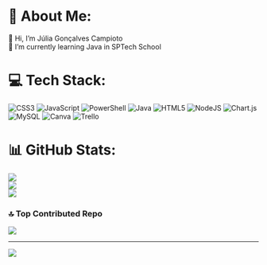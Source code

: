 # 💫 About Me:
👋 Hi, I’m Júlia Gonçalves Campioto<br>🌱 I’m currently learning Java in SPTech School


# 💻 Tech Stack:
![CSS3](https://img.shields.io/badge/css3-%231572B6.svg?style=for-the-badge&logo=css3&logoColor=white) ![JavaScript](https://img.shields.io/badge/javascript-%23323330.svg?style=for-the-badge&logo=javascript&logoColor=%23F7DF1E) ![PowerShell](https://img.shields.io/badge/PowerShell-%235391FE.svg?style=for-the-badge&logo=powershell&logoColor=white) ![Java](https://img.shields.io/badge/java-%23ED8B00.svg?style=for-the-badge&logo=openjdk&logoColor=white) ![HTML5](https://img.shields.io/badge/html5-%23E34F26.svg?style=for-the-badge&logo=html5&logoColor=white) ![NodeJS](https://img.shields.io/badge/node.js-6DA55F?style=for-the-badge&logo=node.js&logoColor=white) ![Chart.js](https://img.shields.io/badge/chart.js-F5788D.svg?style=for-the-badge&logo=chart.js&logoColor=white) ![MySQL](https://img.shields.io/badge/mysql-%2300000f.svg?style=for-the-badge&logo=mysql&logoColor=white) ![Canva](https://img.shields.io/badge/Canva-%2300C4CC.svg?style=for-the-badge&logo=Canva&logoColor=white) ![Trello](https://img.shields.io/badge/Trello-%23026AA7.svg?style=for-the-badge&logo=Trello&logoColor=white)
# 📊 GitHub Stats:
![](https://github-readme-stats.vercel.app/api?username=juliaacampioto&theme=dracula&hide_border=false&include_all_commits=true&count_private=true)<br/>
![](https://github-readme-streak-stats.herokuapp.com/?user=juliaacampioto&theme=dracula&hide_border=false)<br/>
![](https://github-readme-stats.vercel.app/api/top-langs/?username=juliaacampioto&theme=dracula&hide_border=false&include_all_commits=true&count_private=true&layout=compact)

### 🔝 Top Contributed Repo
![](https://github-contributor-stats.vercel.app/api?username=juliaacampioto&limit=5&theme=dracula&combine_all_yearly_contributions=true)

---
[![](https://visitcount.itsvg.in/api?id=juliaacampioto&icon=8&color=6)](https://visitcount.itsvg.in)

<!-- Proudly created with GPRM ( https://gprm.itsvg.in ) -->
